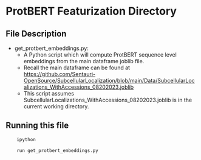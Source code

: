 # ProtBERT Featurization Directory

## File Description

- get_protbert_embeddings.py:
  - A Python script which will compute ProtBERT sequence level embeddings from the main dataframe joblib file.
  - Recall the main dataframe can be found at https://github.com/Sentauri-OpenSource/SubcellularLocalization/blob/main/Data/SubcellularLocalizations_WithAccessions_08202023.joblib  
  - This script assumes SubcellularLocalizations_WithAccessions_08202023.joblib is in the current working directory.  

## Running this file


```python  
    ipython 

    run get_protbert_embeddings.py  
```
